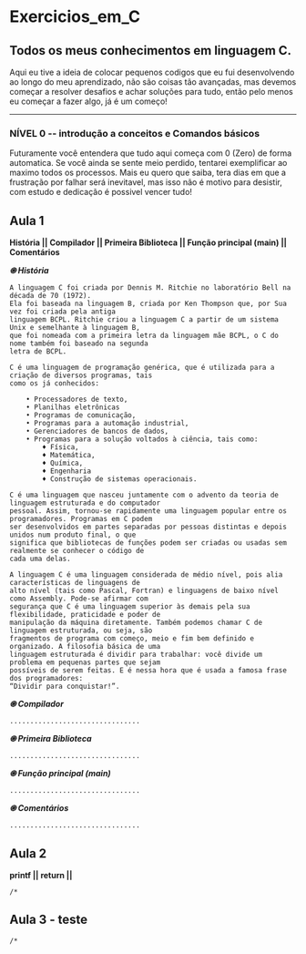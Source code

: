 # Exercicios_em_C
 ## **Todos os meus conhecimentos em linguagem C.**
 
 Aqui eu tive a ideia de colocar pequenos codigos que eu fui desenvolvendo ao longo do meu aprendizado, não 
 são coisas tão avançadas, mas devemos começar a resolver desafios e achar soluções para tudo, 
 então pelo menos eu começar a fazer algo, já é um começo!  
 ________________________________________________________________________________________________________

### **NÍVEL 0 -- introdução a conceitos e Comandos básicos**

Futuramente você entendera que tudo aqui começa com 0 (Zero) de forma automatica. 
Se você ainda se sente meio perdido, tentarei exemplificar ao maximo todos os processos.
Mais eu quero que saiba, tera dias em que a frustração por falhar será inevitavel, 
mas isso não é motivo para desistir, com estudo e dedicação é possivel vencer tudo! 

**Aula 1** 
---
**História || Compilador || Primeira Biblioteca || Função principal (main) || Comentários** 

__*֎ História*__

    A linguagem C foi criada por Dennis M. Ritchie no laboratório Bell na década de 70 (1972). 
    Ela foi baseada na linguagem B, criada por Ken Thompson que, por Sua vez foi criada pela antiga 
    linguagem BCPL. Ritchie criou a linguagem C a partir de um sistema Unix e semelhante à linguagem B, 
    que foi nomeada com a primeira letra da linguagem mãe BCPL, o C do nome também foi baseado na segunda 
    letra de BCPL.

    C é uma linguagem de programação genérica, que é utilizada para a criação de diversos programas, tais 
    como os já conhecidos:

        • Processadores de texto, 
        • Planilhas eletrônicas 
        • Programas de comunicação, 
        • Programas para a automação industrial, 
        • Gerenciadores de bancos de dados, 
        • Programas para a solução voltados à ciência, tais como:
            ♦ Física, 
            ♦ Matemática, 
            ♦ Química, 
            ♦ Engenharia 
            ♦ Construção de sistemas operacionais.

    C é uma linguagem que nasceu juntamente com o advento da teoria de linguagem estruturada e do computador 
    pessoal. Assim, tornou-se rapidamente uma linguagem popular entre os programadores. Programas em C podem 
    ser desenvolvidos em partes separadas por pessoas distintas e depois unidos num produto final, o que 
    significa que bibliotecas de funções podem ser criadas ou usadas sem realmente se conhecer o código de 
    cada uma delas.

    A linguagem C é uma linguagem considerada de médio nível, pois alia características de linguagens de 
    alto nível (tais como Pascal, Fortran) e linguagens de baixo nível como Assembly. Pode-se afirmar com 
    segurança que C é uma linguagem superior às demais pela sua flexibilidade, praticidade e poder de 
    manipulação da máquina diretamente. Também podemos chamar C de linguagem estruturada, ou seja, são 
    fragmentos de programa com começo, meio e fim bem definido e organizado. A filosofia básica de uma 
    linguagem estruturada é dividir para trabalhar: você divide um problema em pequenas partes que sejam 
    possíveis de serem feitas. E é nessa hora que é usada a famosa frase dos programadores: 
    “Dividir para conquistar!”. 

__*֎ Compilador*__
    
    ................................
    
__*֎ Primeira Biblioteca*__

    ................................

__*֎ Função principal (main)*__ 

    ................................

__*֎ Comentários*__

    ................................

**Aula 2** 
---
**printf || return ||** 

    /* 

**Aula 3 - teste** 
---
    /* 



